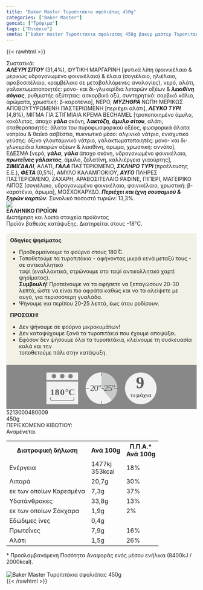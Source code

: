 ```yaml
---
title: "Baker Master Τυροπιτάκια σφολιάτας 450g"
categories: ["Baker Master"]
gencat: ["Τρόφιμα"]
tags: ["Πιτάκια"]
smeta: ["baker master Τυροπιτακια σφολιατας 450g βακερ μαστερ Τυροπιτακια σφολιατας 450g baker master tyropitakia sfoliatas 450g μπεικερ μαστερ 5213000480009 "]
---
```

{{< rawhtml >}}

<div class="sload20"><div class="product"><div id="sistatika">Συστατικά:</div><div class="alltext"><span style="font-family:inherit"><strong><em>ΑΛΕΥΡΙ ΣΙΤΟΥ </em></strong>(31,4%), ΦΥΤΙΚΗ ΜΑΡΓΑΡΙΝΗ [φυτικά λίπη (φοινικέλαιο &amp; μερικώς υδρογονωμένο φοινικέλαιο) &amp; έλαια (σογιέλαιο, ηλιέλαιο, αραβοσιτέλαιο, κραμβέλαιο σε μεταβαλλόμενες αναλογίες), νερό, αλάτι, γαλακτωματοποιητές: μονο- και δι-γλυκερίδια λιπαρών οξέων &amp; <strong><em>λεκιθίνη σόγιας</em></strong>, ρυθμιστής οξύτητας: ασκορβικό οξύ, συντηρητικό: σορβικό κάλιο, αρώματα, χρωστική: β-καροτένιο], ΝΕΡΟ, <strong><em>ΜΥΖΗΘΡΑ </em></strong>ΝΩΠΗ ΜΕΡΙΚΩΣ ΑΠΟΒΟΥΤΥΡΩΜΕΝΗ ΠΑΣΤΕΡΙΩΜΕΝΗ [περιέχει αλάτι], <strong><em>ΛΕΥΚΟ ΤΥΡΙ </em></strong>(4,8%), ΜΙΓΜΑ ΓΙΑ ΣΤΙΓΜΙΑΙΑ ΚΡΕΜΑ BECHAMEL [τροποποιημένο άμυλο, κοκόλιπος, άπαχο <strong><em>γάλα </em></strong>σκόνη, <strong><em>λακτόζη</em></strong>, <strong><em>άμυλο σίτου</em></strong>, αλάτι, σταθεροποιητές: άλατα του πυροφωσφορικού οξέος, φωσφορικά άλατα νατρίου &amp; θειϊκό ασβέστιο, πυκνωτικό μέσο: αλγινικό νάτριο, ενισχυτικό γεύσης: όξινο γλουταμινικό νάτριο, γαλακτωματοποιητές: μονο- και δι-γλυκερίδια λιπαρών οξέων &amp; λεκιθίνη, άρωμα, χρωστική: αννάτο], ΕΔΕΣΜΑ [νερό, <strong><em>γάλα</em></strong>, <strong><em>γάλα </em></strong>άπαχο σκόνη, υδρογονωμένο φοινικέλαιο, <strong><em>πρωτεΐνες γάλακτος</em></strong>, άμυλο, ζελατίνη, καλλιέργεια γιαούρτης], <strong><em>ΣΙΜΙΓΔΑΛΙ</em></strong>, ΑΛΑΤΙ, <strong><em>ΓΑΛΑ </em></strong>ΠΑΣΤΕΡΙΩΜΕΝΟ, <strong><em>ΣΚΛΗΡΟ ΤΥΡΙ </em></strong>(προέλευσης Ε.Ε.), <strong><em>ΦΕΤΑ </em></strong>(0,5%), ΑΜΥΛΟ ΚΑΛΑΜΠΟΚΙΟΥ, <strong><em>ΑΥΓΟ </em></strong>ΠΛΗΡΕΣ ΠΑΣΤΕΡΙΩΜΕΝΟ, ΖΑΧΑΡΗ, ΑΡΑΒΟΣΙΤΕΛΑΙΟ ΡΑΦΙΝΕ, ΠΙΠΕΡΙ, ΜΑΓΕΙΡΙΚΟ ΛΙΠΟΣ [σογιέλαιο, υδρογονωμένο φοινικέλαιο, φοινικέλαιο, χρωστική: β-καροτένιο, άρωμα], ΜΟΣΧΟΚΑΡΥΔΟ. <strong><em>Περιέχει και ίχνη σουσαμιού &amp; ξηρών καρπών</em></strong>. Συνολικό ποσοστό τυριών: 13,3%.</span></div><div id="flag"><div id="flagimage" style="margin:0"><img src="/media/icons/gr.svg"></div><span id="flagtext"><b>ΕΛΛΗΝΙΚΟ ΠΡΟΪΟΝ</b></span></div><div id="loipa">Διατήρηση και λοιπά στοιχεία προϊόντος</div><div class="alltext">Προϊόν βαθειάς κατάψυξης. Διατηρείται στους -18°C.<br><br><div style="background:#f3f1e6;padding:10px;margin:0px"><b>Οδηγίες ψησίματος</b><br><ul><li>Προθερμαίνουμε το φούρνο στους 180 ̊C.</li><li>Τοποθετούμε τα τυροπιτάκια - αφήνοντας μικρά κενά μεταξύ τους - σε αντικολλητικό<br>ταψί (εναλλακτικά, στρώνουμε στο ταψί αντικολλητικό χαρτί ψησίματος).</li><b>Συμβουλή!</b> Προτείνουμε να τα αφήσετε να ξεπαγώσουν 20-30 λεπτά, ώστε να είναι πιο αφράτα καθώς και να τα αλείψετε με αυγό, για περισσότερη γυαλάδα.<li>Ψήνουμε για περίπου 20-25 λεπτά, έως ότου ροδίσουν.</li></ul><b>ΠΡΟΣΟΧΗ!</b><br><ul><li>Δεν ψήνουμε σε φούρνο μικροκυμάτων!</li><li>Δεν καταψύχουμε ξανά τα τυροπιτάκια που έχουμε αποψύξει.</li><li>Εφόσον δεν ψήσουμε όλα τα τυροπιτάκια, κλείνουμε τη συσκευασία καλά και την<br>τοποθετούμε πάλι στην κατάψυξη.</li></ul></div><div style="width:auto;margin:0px;background:#888"><div style="max-width:292px;margin:auto;padding:20px 20px 12px"><svg viewBox="0 0 292 85.37"><defs><style>.cls-1{fill:#f2f2f2}.cls-2{font-size:15.5px;letter-spacing:-.01em}.cls-12,.cls-18,.cls-19,.cls-2,.cls-9{fill:#58595b}.cls-12,.cls-2,.cls-9{font-family:csans;font-weight:700}.cls-3{letter-spacing:-.01em}.cls-4{letter-spacing:-.01em}.cls-5{letter-spacing:0}.cls-6{letter-spacing:.01em}.cls-7{letter-spacing:-.01em}.cls-8{letter-spacing:-.01em}.cls-9{font-size:44.05px}.cls-10{fill:#808184}.cls-11{fill:gray}.cls-12{font-size:24px}.cls-13{letter-spacing:-.06em}.cls-14{letter-spacing:0}.cls-15{letter-spacing:-.01em}.cls-16{letter-spacing:-.02em}.cls-17{fill:#c8cacb}.cls-19{font-size:23.88px;font-family:csans;letter-spacing:-.05em}</style></defs><title>Asset 26</title><g id="Layer_2" data-name="Layer 2"><g id="Layer_1-2" data-name="Layer 1"><circle class="cls-1" cx="250" cy="42.34" r="42"></circle><text class="cls-2" transform="translate(221.94 64.7)">τ<tspan class="cls-3" x="7.94" y="0">ε</tspan><tspan class="cls-4" x="16.38" y="0">μ</tspan><tspan class="cls-5" x="25.73" y="0">ά</tspan><tspan class="cls-6" x="34.4" y="0">χ</tspan><tspan class="cls-7" x="42.4" y="0">ι</tspan><tspan class="cls-8" x="47.44" y="0">α</tspan></text><text class="cls-9" transform="translate(237.37 41.88)">9</text><rect class="cls-1" y="0.34" width="84" height="20"></rect><rect class="cls-1" y="24.34" width="84" height="60"></rect><circle class="cls-10" cx="20" cy="10" r="6"></circle><circle class="cls-10" cx="42" cy="10" r="6"></circle><circle class="cls-10" cx="64" cy="10" r="6"></circle><path class="cls-1" d="M68,34H16a4.05,4.05,0,0,0-4,4V66H72V38A4.05,4.05,0,0,0,68,34ZM11,66v4a5,5,0,0,0,5,5H68a5,5,0,0,0,5-5V66Z"></path><path class="cls-11" d="M72,66v4a4.05,4.05,0,0,1-4,4H16a4.05,4.05,0,0,1-4-4V66H10v4a6,6,0,0,0,6,6H68a6,6,0,0,0,6-6V66Z"></path><text class="cls-12" transform="translate(10.1 60.39)"><tspan class="cls-13">1</tspan><tspan class="cls-14" x="12.36" y="0">8</tspan><tspan class="cls-15" x="26.09" y="0">0</tspan><tspan class="cls-16" x="39.58" y="0">°</tspan><tspan x="48.43" y="0">C</tspan></text><circle class="cls-17" cx="146" cy="42" r="42"></circle><path class="cls-1" d="M146,42l26.88,32.27A42,42,0,1,1,145.94,0Z"></path><path class="cls-18" d="M146.19,10.37a.66.66,0,0,1-.66-.66V1.06a.67.67,0,1,1,1.33,0V9.71A.66.66,0,0,1,146.19,10.37Z"></path><path class="cls-18" d="M188,43.55h-8.66a.67.67,0,0,1,0-1.33H188a.67.67,0,0,1,0,1.33Z"></path><path class="cls-18" d="M146.19,85.37a.67.67,0,0,1-.66-.66V76.05a.67.67,0,0,1,1.33,0v8.66A.67.67,0,0,1,146.19,85.37Z"></path><path class="cls-18" d="M113,43.55h-8.65a.67.67,0,1,1,0-1.33H113a.67.67,0,0,1,0,1.33Z"></path><text class="cls-19" transform="translate(115.18 49.09)">20"-25"</text></g></g></svg></div></div></div><div id="barcode"><div id="barimage1"></div><span id="bartext">5213000480009</span></div><div id="varos"><div id="varosimage1"></div><span id="varostext">450g</span></div><div id="kivotio">ΠΕΡΙΕΧΟΜΕΝΟ ΚΙΒΩΤΙΟΥ:<br>Αναμένεται</div><table id="diatable"><tbody><tr><th>Διατροφική δήλωση</th><th>Ανά 100g</th><th>Π.Π.Α.*<br>Ανά 100g</th></tr><tr><td class="texr2">Ενέργεια</td><td class="texr">1477kj<br>353kcal</td><td class="texr">18%</td></tr><tr><td class="texr2">Λιπαρά</td><td class="texr">20,7g</td><td class="texr">30%</td></tr><tr><td class="gray">εκ των οποίων Κορεσµένα</td><td class="gray2">7,3g</td><td class="gray2">37%</td></tr><tr><td class="texr2">Yδατάνθρακες</td><td class="texr">33,8g</td><td class="texr">13%</td></tr><tr><td class="gray">εκ των οποίων Σάκχαρα</td><td class="gray2">1,9g</td><td class="gray2">2%</td></tr><tr><td class="texr2">Εδώδιμες ίνες</td><td class="texr">0,4g</td><td class="texr"></td></tr><tr><td class="texr2">Πρωτεΐνες</td><td class="texr">7,9g</td><td class="texr">16%</td></tr><tr><td class="texr2">Αλάτι</td><td class="texr">1,5g</td><td class="texr">26%</td></tr></tbody></table><div class="alltext">* Προσλαμβανόμενη Ποσότητα Αναφοράς ενός μέσου ενήλικα (8400kJ / 2000kcal).</div><br><div class="pimg"><img alt="Baker Master Τυροπιτάκια σφολιάτας 450g" title="Baker Master Τυροπιτάκια σφολιάτας 450g" src="/media/images/baker-master-tyropitakia-sfoliatas-450g.jpg"></div></div></div>
{{< /rawhtml >}}


